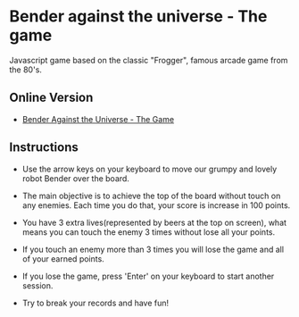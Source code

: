 # Bender against the universe - The game

Javascript game based on the classic "Frogger", famous arcade game from the 80's.

## Online Version

- [Bender Against the Universe - The Game](https://samm3r.github.io/bender-game/)

## Instructions

- Use the arrow keys on your keyboard to move our grumpy and lovely robot Bender over the board.

- The main objective is to achieve the top of the board without touch on any enemies. Each time you do that, your score is increase in 100 points.

- You have 3 extra lives(represented by beers at the top on screen), what means you can touch the enemy 3 times without lose all your points.

- If you touch an enemy more than 3 times you will lose the game and all of your earned points.

- If you lose the game, press 'Enter' on your keyboard to start another session.

- Try to break your records and have fun!
